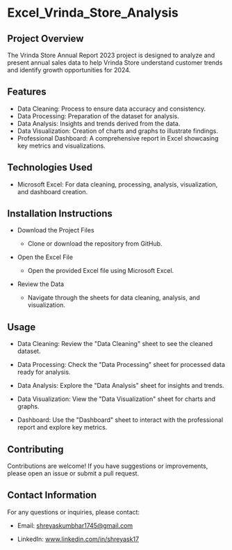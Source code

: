 # Excel_Vrinda_Store_Analysis
## Project Overview
The Vrinda Store Annual Report 2023 project is designed to analyze and present annual sales data to help Vrinda Store understand customer trends and identify growth opportunities for 2024.

## Features
- Data Cleaning: Process to ensure data accuracy and consistency.
- Data Processing: Preparation of the dataset for analysis.
- Data Analysis: Insights and trends derived from the data.
- Data Visualization: Creation of charts and graphs to illustrate findings.
- Professional Dashboard: A comprehensive report in Excel showcasing key metrics and visualizations.

## Technologies Used
- Microsoft Excel: For data cleaning, processing, analysis, visualization, and dashboard creation.

## Installation Instructions
- Download the Project Files
  - Clone or download the repository from GitHub.

- Open the Excel File
  - Open the provided Excel file using Microsoft Excel.

- Review the Data
  - Navigate through the sheets for data cleaning, analysis, and visualization.

## Usage
- Data Cleaning: Review the "Data Cleaning" sheet to see the cleaned dataset.

- Data Processing: Check the "Data Processing" sheet for processed data ready for analysis.

- Data Analysis: Explore the "Data Analysis" sheet for insights and trends.

- Data Visualization: View the "Data Visualization" sheet for charts and graphs.

- Dashboard: Use the "Dashboard" sheet to interact with the professional report and explore key metrics.

## Contributing
Contributions are welcome! If you have suggestions or improvements, please open an issue or submit a pull request.

## Contact Information
For any questions or inquiries, please contact:

- Email: shreyaskumbhar1745@gmail.com

- LinkedIn: www.linkedin.com/in/shreyask17
